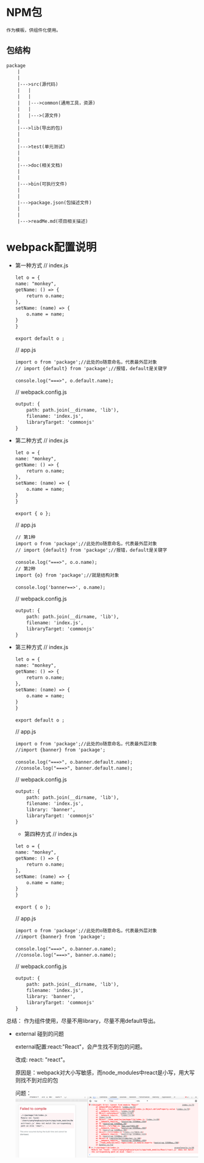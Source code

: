 # NPM包
    作为模板，供组件化使用。

## 包结构

    package
        |
        |
        |--->src(源代码)
        |   |
        |   |
        |   |--->common(通用工具，资源)
        |   |
        |   |--->(源文件)
        |
        |--->lib(导出的包)
        |
        |
        |--->test(单元测试)
        |
        |
        |--->doc(相关文档)
        |
        |
        |--->bin(可执行文件)
        |
        |
        |--->package.json(包描述文件)
        |
        |
        |--->readMe.md(项目相关描述)

# webpack配置说明
* 第一种方式
    // index.js
    ```
    let o = {
    name: "monkey",
    getName: () => {
        return o.name;
    },
    setName: (name) => {
        o.name = name;
    }
    }

    export default o ;
    ```
    // app.js
    ```
    import o from 'package';//此处的o随意命名，代表最外层对象
    // import {default} from 'package';//报错，default是关键字

    console.log("===>", o.default.name);

    ```
    // webpack.config.js
    ```
    output: {
        path: path.join(__dirname, 'lib'),
        filename: 'index.js',
        libraryTarget: 'commonjs'
    }
    ```
* 第二种方式
    // index.js
    ```
    let o = {
    name: "monkey",
    getName: () => {
        return o.name;
    },
    setName: (name) => {
        o.name = name;
    }
    }

    export { o };
    ```
    // app.js
    ```
    // 第1种
    import o from 'package';//此处的o随意命名，代表最外层对象
    // import {default} from 'package';//报错，default是关键字

    console.log("===>", o.o.name);
    // 第2种
    import {o} from 'package';//就是结构对象

    console.log('banner==>', o.name);

    ```
    // webpack.config.js
    ```
    output: {
        path: path.join(__dirname, 'lib'),
        filename: 'index.js',
        libraryTarget: 'commonjs'
    }
    ```
* 第三种方式
   // index.js
    ```
    let o = {
    name: "monkey",
    getName: () => {
        return o.name;
    },
    setName: (name) => {
        o.name = name;
    }
    }

    export default o ;
    ```
    // app.js
    ```
    import o from 'package';//此处的o随意命名，代表最外层对象
    //import {banner} from 'package';

    console.log("===>", o.banner.default.name);
    //console.log("===>", banner.default.name);

    ```
    // webpack.config.js
    ```
    output: {
        path: path.join(__dirname, 'lib'),
        filename: 'index.js',
        library: 'banner',
        libraryTarget: 'commonjs'
    }
    ```
    * 第四种方式
   // index.js
    ```
    let o = {
    name: "monkey",
    getName: () => {
        return o.name;
    },
    setName: (name) => {
        o.name = name;
    }
    }

    export { o };
    ```
    // app.js
    ```
    import o from 'package';//此处的o随意命名，代表最外层对象
    //import {banner} from 'package';

    console.log("===>", o.banner.o.name);
    //console.log("===>", banner.o.name);

    ```
    // webpack.config.js
    ```
    output: {
        path: path.join(__dirname, 'lib'),
        filename: 'index.js',
        library: 'banner',
        libraryTarget: 'commonjs'
    }
    ```

总结：
    作为组件使用，尽量不用library，尽量不用default导出。

* external 碰到的问题

    external配置:react:"React"，会产生找不到包的问题。

    改成: react: "react"。

    原因是：webpack对大小写敏感，而node_modules中react是小写，用大写则找不到对应的包

    问题：
    ![问题](./src/common/images/webpack-problem.png)